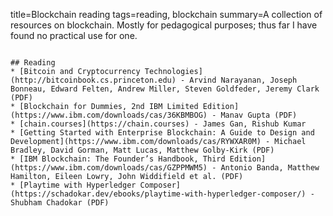 title=Blockchain reading
tags=reading, blockchain
summary=A collection of resources on blockchain. Mostly for pedagogical purposes; thus far I have found no practical use for one.
~~~~~~

## Reading
* [Bitcoin and Cryptocurrency Technologies](http://bitcoinbook.cs.princeton.edu) - Arvind Narayanan, Joseph Bonneau, Edward Felten, Andrew Miller, Steven Goldfeder, Jeremy Clark (PDF)
* [Blockchain for Dummies, 2nd IBM Limited Edition](https://www.ibm.com/downloads/cas/36KBMBOG) - Manav Gupta (PDF)
* [chain.courses](https://chain.courses) - James Gan, Rishub Kumar
* [Getting Started with Enterprise Blockchain: A Guide to Design and Development](https://www.ibm.com/downloads/cas/RYWXAR0M) - Michael Bradley, David Gorman, Matt Lucas, Matthew Golby-Kirk (PDF)
* [IBM Blockchain: The Founder’s Handbook, Third Edition](https://www.ibm.com/downloads/cas/GZPPMWM5) - Antonio Banda, Matthew Hamilton, Eileen Lowry, John Widdifield et al. (PDF)
* [Playtime with Hyperledger Composer](https://schadokar.dev/ebooks/playtime-with-hyperledger-composer/) - Shubham Chadokar (PDF)
